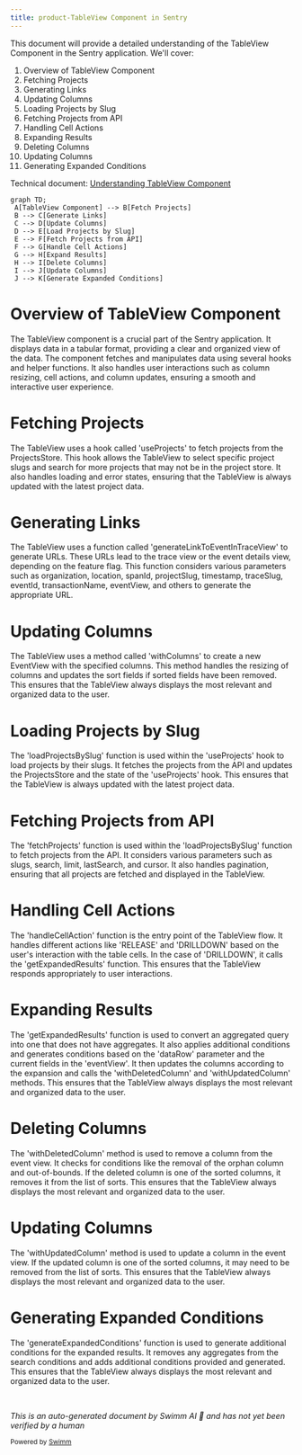```yaml
---
title: product-TableView Component in Sentry
---
```

This document will provide a detailed understanding of the TableView Component in the Sentry application. We'll cover:

 1. Overview of TableView Component
 2. Fetching Projects
 3. Generating Links
 4. Updating Columns
 5. Loading Projects by Slug
 6. Fetching Projects from API
 7. Handling Cell Actions
 8. Expanding Results
 9. Deleting Columns
10. Updating Columns
11. Generating Expanded Conditions

Technical document: <SwmLink doc-title="Understanding TableView Component">[Understanding TableView Component](/.swm/understanding-tableview-component.7tg8pc8a.sw.md)</SwmLink>

```mermaid
graph TD;
 A[TableView Component] --> B[Fetch Projects]
 B --> C[Generate Links]
 C --> D[Update Columns]
 D --> E[Load Projects by Slug]
 E --> F[Fetch Projects from API]
 F --> G[Handle Cell Actions]
 G --> H[Expand Results]
 H --> I[Delete Columns]
 I --> J[Update Columns]
 J --> K[Generate Expanded Conditions]
```

# Overview of TableView Component

The TableView component is a crucial part of the Sentry application. It displays data in a tabular format, providing a clear and organized view of the data. The component fetches and manipulates data using several hooks and helper functions. It also handles user interactions such as column resizing, cell actions, and column updates, ensuring a smooth and interactive user experience.

# Fetching Projects

The TableView uses a hook called 'useProjects' to fetch projects from the ProjectsStore. This hook allows the TableView to select specific project slugs and search for more projects that may not be in the project store. It also handles loading and error states, ensuring that the TableView is always updated with the latest project data.

# Generating Links

The TableView uses a function called 'generateLinkToEventInTraceView' to generate URLs. These URLs lead to the trace view or the event details view, depending on the feature flag. This function considers various parameters such as organization, location, spanId, projectSlug, timestamp, traceSlug, eventId, transactionName, eventView, and others to generate the appropriate URL.

# Updating Columns

The TableView uses a method called 'withColumns' to create a new EventView with the specified columns. This method handles the resizing of columns and updates the sort fields if sorted fields have been removed. This ensures that the TableView always displays the most relevant and organized data to the user.

# Loading Projects by Slug

The 'loadProjectsBySlug' function is used within the 'useProjects' hook to load projects by their slugs. It fetches the projects from the API and updates the ProjectsStore and the state of the 'useProjects' hook. This ensures that the TableView is always updated with the latest project data.

# Fetching Projects from API

The 'fetchProjects' function is used within the 'loadProjectsBySlug' function to fetch projects from the API. It considers various parameters such as slugs, search, limit, lastSearch, and cursor. It also handles pagination, ensuring that all projects are fetched and displayed in the TableView.

# Handling Cell Actions

The 'handleCellAction' function is the entry point of the TableView flow. It handles different actions like 'RELEASE' and 'DRILLDOWN' based on the user's interaction with the table cells. In the case of 'DRILLDOWN', it calls the 'getExpandedResults' function. This ensures that the TableView responds appropriately to user interactions.

# Expanding Results

The 'getExpandedResults' function is used to convert an aggregated query into one that does not have aggregates. It also applies additional conditions and generates conditions based on the 'dataRow' parameter and the current fields in the 'eventView'. It then updates the columns according to the expansion and calls the 'withDeletedColumn' and 'withUpdatedColumn' methods. This ensures that the TableView always displays the most relevant and organized data to the user.

# Deleting Columns

The 'withDeletedColumn' method is used to remove a column from the event view. It checks for conditions like the removal of the orphan column and out-of-bounds. If the deleted column is one of the sorted columns, it removes it from the list of sorts. This ensures that the TableView always displays the most relevant and organized data to the user.

# Updating Columns

The 'withUpdatedColumn' method is used to update a column in the event view. If the updated column is one of the sorted columns, it may need to be removed from the list of sorts. This ensures that the TableView always displays the most relevant and organized data to the user.

# Generating Expanded Conditions

The 'generateExpandedConditions' function is used to generate additional conditions for the expanded results. It removes any aggregates from the search conditions and adds additional conditions provided and generated. This ensures that the TableView always displays the most relevant and organized data to the user.

&nbsp;

*This is an auto-generated document by Swimm AI 🌊 and has not yet been verified by a human*

<SwmMeta version="3.0.0" repo-id="Z2l0aHViJTNBJTNBc2VudHJ5LWRlbW8lM0ElM0FTd2ltbS1EZW1v" repo-name="sentry-demo" doc-type="product-flows"><sup>Powered by [Swimm](/)</sup></SwmMeta>
